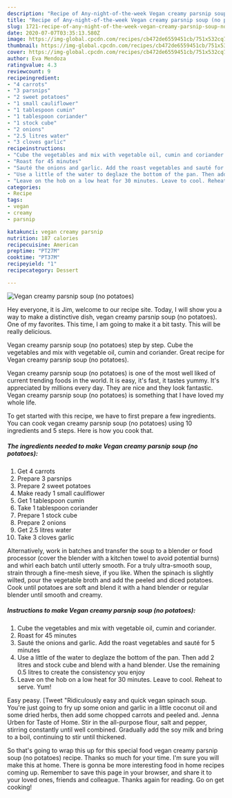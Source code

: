 ```yaml
---
description: "Recipe of Any-night-of-the-week Vegan creamy parsnip soup (no potatoes)"
title: "Recipe of Any-night-of-the-week Vegan creamy parsnip soup (no potatoes)"
slug: 1721-recipe-of-any-night-of-the-week-vegan-creamy-parsnip-soup-no-potatoes
date: 2020-07-07T03:35:13.580Z
image: https://img-global.cpcdn.com/recipes/cb472de6559451cb/751x532cq70/vegan-creamy-parsnip-soup-no-potatoes-recipe-main-photo.jpg
thumbnail: https://img-global.cpcdn.com/recipes/cb472de6559451cb/751x532cq70/vegan-creamy-parsnip-soup-no-potatoes-recipe-main-photo.jpg
cover: https://img-global.cpcdn.com/recipes/cb472de6559451cb/751x532cq70/vegan-creamy-parsnip-soup-no-potatoes-recipe-main-photo.jpg
author: Eva Mendoza
ratingvalue: 4.3
reviewcount: 9
recipeingredient:
- "4 carrots"
- "3 parsnips"
- "2 sweet potatoes"
- "1 small cauliflower"
- "1 tablespoon cumin"
- "1 tablespoon coriander"
- "1 stock cube"
- "2 onions"
- "2.5 litres water"
- "3 cloves garlic"
recipeinstructions:
- "Cube the vegetables and mix with vegetable oil, cumin and coriander."
- "Roast for 45 minutes"
- "Sauté the onions and garlic. Add the roast vegetables and sauté for 5 minutes"
- "Use a little of the water to deglaze the bottom of the pan. Then add 2 litres and stock cube and blend with a hand blender. Use the remaining 0.5 litres to create the consistency you enjoy"
- "Leave on the hob on a low heat for 30 minutes. Leave to cool. Reheat to serve. Yum!"
categories:
- Recipe
tags:
- vegan
- creamy
- parsnip

katakunci: vegan creamy parsnip 
nutrition: 187 calories
recipecuisine: American
preptime: "PT27M"
cooktime: "PT37M"
recipeyield: "1"
recipecategory: Dessert

---
```



![Vegan creamy parsnip soup (no potatoes)](https://img-global.cpcdn.com/recipes/cb472de6559451cb/751x532cq70/vegan-creamy-parsnip-soup-no-potatoes-recipe-main-photo.jpg)

Hey everyone, it is Jim, welcome to our recipe site. Today, I will show you a way to make a distinctive dish, vegan creamy parsnip soup (no potatoes). One of my favorites. This time, I am going to make it a bit tasty. This will be really delicious.

Vegan creamy parsnip soup (no potatoes) step by step. Cube the vegetables and mix with vegetable oil, cumin and coriander. Great recipe for Vegan creamy parsnip soup (no potatoes).

Vegan creamy parsnip soup (no potatoes) is one of the most well liked of current trending foods in the world. It is easy, it's fast, it tastes yummy. It's appreciated by millions every day. They are nice and they look fantastic. Vegan creamy parsnip soup (no potatoes) is something that I have loved my whole life.


To get started with this recipe, we have to first prepare a few ingredients. You can cook vegan creamy parsnip soup (no potatoes) using 10 ingredients and 5 steps. Here is how you cook that.

<!--inarticleads1-->

##### The ingredients needed to make Vegan creamy parsnip soup (no potatoes):

1. Get 4 carrots
1. Prepare 3 parsnips
1. Prepare 2 sweet potatoes
1. Make ready 1 small cauliflower
1. Get 1 tablespoon cumin
1. Take 1 tablespoon coriander
1. Prepare 1 stock cube
1. Prepare 2 onions
1. Get 2.5 litres water
1. Take 3 cloves garlic


Alternatively, work in batches and transfer the soup to a blender or food processor (cover the blender with a kitchen towel to avoid potential burns) and whirl each batch until utterly smooth. For a truly ultra-smooth soup, strain through a fine-mesh sieve, if you like. When the spinach is slightly wilted, pour the vegetable broth and add the peeled and diced potatoes. Cook until potatoes are soft and blend it with a hand blender or regular blender until smooth and creamy. 

<!--inarticleads2-->

##### Instructions to make Vegan creamy parsnip soup (no potatoes):

1. Cube the vegetables and mix with vegetable oil, cumin and coriander.
1. Roast for 45 minutes
1. Sauté the onions and garlic. Add the roast vegetables and sauté for 5 minutes
1. Use a little of the water to deglaze the bottom of the pan. Then add 2 litres and stock cube and blend with a hand blender. Use the remaining 0.5 litres to create the consistency you enjoy
1. Leave on the hob on a low heat for 30 minutes. Leave to cool. Reheat to serve. Yum!


Easy peasy. [Tweet &#34;Ridiculously easy and quick vegan spinach soup. You&#39;re just going to fry up some onion and garlic in a little coconut oil and some dried herbs, then add some chopped carrots and peeled and. Jenna Urben for Taste of Home. Stir in the all-purpose flour, salt and pepper, stirring constantly until well combined. Gradually add the soy milk and bring to a boil, continuing to stir until thickened. 

So that's going to wrap this up for this special food vegan creamy parsnip soup (no potatoes) recipe. Thanks so much for your time. I'm sure you will make this at home. There is gonna be more interesting food in home recipes coming up. Remember to save this page in your browser, and share it to your loved ones, friends and colleague. Thanks again for reading. Go on get cooking!
